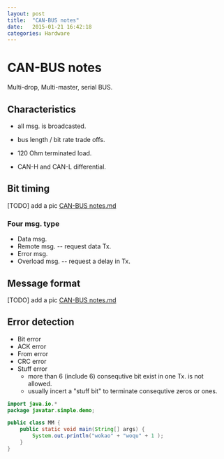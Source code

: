 ```yaml
---
layout: post
title:  "CAN-BUS notes"
date:   2015-01-21 16:42:18
categories: Hardware
---
```


# CAN-BUS notes

Multi-drop, Multi-master, serial BUS.

## Characteristics 

- all msg. is broadcasted. 

- bus length / bit rate trade offs. 

- 120 Ohm terminated load.

- CAN-H and CAN-L differential.

## Bit timing
[TODO] add a pic 
[CAN-BUS notes.md](http://www.google.se)


### Four msg. type

+ Data msg. 
+ Remote msg. -- request data Tx.
+ Error msg. 
+ Overload msg. -- request a delay in Tx.

## Message format 
[TODO] add a pic 
[CAN-BUS notes.md](http://www.google.se)

## Error detection
+ Bit error
+ ACK error
+ From error
+ CRC error
+ Stuff error
	* more than 6 (include 6) consequtive bit exist in one Tx. is not allowed. 
	* usually incert a "stuff bit" to terminate consequtive zeros or ones. 

```java
import java.io.*
package javatar.simple.demo;

public class MM {
	public static void main(String[] args) {
		System.out.println("wokao" + "woqu" + 1 );
	}
}
```
